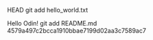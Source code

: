 HEAD
git add hello_world.txt

Hello Odin!
git add README.md
 4579a497c2bcca1910bbae7199d02aa3c7589ac7
